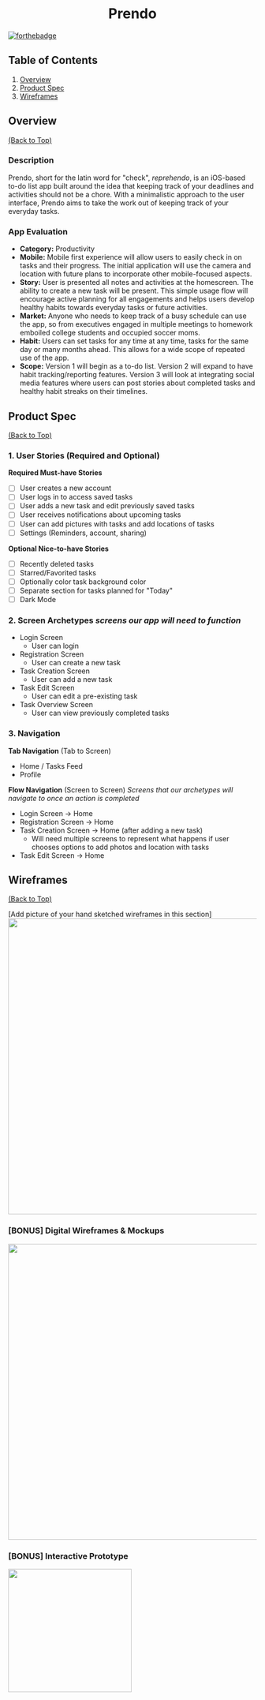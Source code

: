 <h1 align="center">Prendo</h1>

[![forthebadge](https://forthebadge.com/images/badges/made-with-swift.svg)](https://forthebadge.com)

## Table of Contents
1. [Overview](#Overview)
1. [Product Spec](#Product-Spec)
1. [Wireframes](#Wireframes)

## Overview
[(Back to Top)](#Table-of-Contents)

### Description
Prendo, short for the latin word for "check", *reprehendo*, is an iOS-based to-do list app built around the idea that keeping track of your deadlines and activities should not be a chore. With a minimalistic approach to the user interface, Prendo aims to take the work out of keeping track of your everyday tasks.

### App Evaluation

- **Category:** Productivity
- **Mobile:** Mobile first experience will allow users to easily check in on tasks and their progress. The initial application will use the camera and location with future plans to incorporate other mobile-focused aspects.
- **Story:** User is presented all notes and activities at the homescreen. The ability to create a new task will be present. This simple usage flow will encourage active planning for all engagements and helps users develop healthy habits towards everyday tasks or future activities.
- **Market:** Anyone who needs to keep track of a busy schedule can use the app, so from executives engaged in multiple meetings to homework emboiled college students and occupied soccer moms.
- **Habit:** Users can set tasks for any time at any time, tasks for the same day or many months ahead. This allows for a wide scope of repeated use of the app.
- **Scope:** Version 1 will begin as a to-do list. Version 2 will expand to have habit tracking/reporting features. Version 3 will look at integrating social media features where users can post stories about completed tasks and healthy habit streaks on their timelines. 

## Product Spec
[(Back to Top)](#Table-of-Contents)

### 1. User Stories (Required and Optional)

**Required Must-have Stories**

- [ ] User creates a new account
- [ ] User logs in to access saved tasks
- [ ] User adds a new task and edit previously saved tasks
- [ ] User receives notifications about upcoming tasks
- [ ] User can add pictures with tasks and add locations of tasks 
- [ ] Settings (Reminders, account, sharing)

**Optional Nice-to-have Stories**

- [ ] Recently deleted tasks
- [ ] Starred/Favorited tasks 
- [ ] Optionally color task background color
- [ ] Separate section for tasks planned for "Today"
- [ ] Dark Mode

### 2. Screen Archetypes *screens our app will need to function*

* Login Screen
    * User can login
* Registration Screen
    * User can create a new task 
* Task Creation Screen
    * User can add a new task
* Task Edit Screen
    * User can edit a pre-existing task
* Task Overview Screen
    * User can view previously completed tasks

### 3. Navigation

**Tab Navigation** (Tab to Screen) 

* Home / Tasks Feed
* Profile

**Flow Navigation** (Screen to Screen) *Screens that our archetypes will navigate to once an action is completed*
* Login Screen
 -> Home
* Registration Screen
 -> Home
* Task Creation Screen
 -> Home (after adding a new task)
    * Will need multiple screens to represent what happens if user chooses options to add photos and location with tasks
* Task Edit Screen 
 -> Home
   

## Wireframes
[(Back to Top)](#Table-of-Contents)

[Add picture of your hand sketched wireframes in this section]
<img src="https://i.imgur.com/2pgNIGA.jpg" width=600>

### [BONUS] Digital Wireframes & Mockups
<img src="https://i.imgur.com/RNLGEeA.png" width=600>

### [BONUS] Interactive Prototype
<img src="http://g.recordit.co/1y349UDM55.gif" width=250><br>
